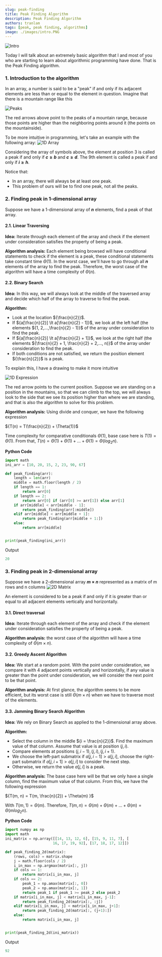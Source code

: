 ```yaml
---
slug: peak-finding
title: Peak Finding Algorithm
description: Peak Finding Algorithm
authors: tranlam
tags: [peak, peak finding, algorithms]
image: ./images/intro.PNG
---
```


![Intro](./images/intro.PNG)

Today I will talk about an extremely basic algorithm that I and most of you who are starting to learn about algorithmic programming have done. That is the Peak Finding algorithm.

<!--truncate-->

### 1. Introduction to the algorithm

In an array, a number is said to be a "peak" if and only if its adjacent elements are less than or equal to the element in question. Imagine that there is a mountain range like this

![Peaks](./images/peaks.PNG)

The red arrows above point to the peaks of a mountain range, because those points are higher than the neighboring points around it (the points on the mountainside).

To be more intuitive in programming, let's take an example with the following array:
![1D Array](./images/1Darr.PNG)

Considering the array of symbols above, the element at position 3 is called a peak if and only if **${c \ge b}$** and **${c \ge d}$**. The 9th element is called a peak if and only if **${i \ge h}$**.

Notice that:

- In an array, there will always be at least one peak.
- This problem of ours will be to find one peak, not all the peaks.

### 2. Finding peak in 1-dimensional array

Suppose we have a 1-dimensional array of **${n}$** elements, find a peak of that array.

#### 2.1. Linear Traversing

**Idea:** Iterate through each element of the array and check if the element under consideration satisfies the property of being a peak.

**Algorithm analysis:** Each element being browsed will have conditional statements to check if the element is a peak, these conditional statements take constant time ${\Theta(1)}$. In the worst case, we'll have to go through all **${n}$** elements of the array to find the peak. Therefore, the worst case of the algorithm will have a time complexity of ${\Theta(n)}$.

#### 2.2. Binary Search

**Idea:** In this way, we will always look at the middle of the traversed array and decide which half of the array to traverse to find the peak.

**Algorithm:**

- Look at the location ${\frac{n}{2}}$.
- If ${a[\frac{n}{2}] \lt a[\frac{n}{2} - 1]}$, we look at the left half (the elements ${1, 2,...,\frac{n}{2} - 1)}$ of the array under consideration to find the peak.
- If ${a[\frac{n}{2}] \lt a[\frac{n}{2} + 1]}$, we look at the right half (the elements ${\frac{n}{2} + 1, \frac{n}{2} + 2,..., n)}$ of the array under consideration to find the peak.
- If both conditions are not satisfied, we return the position element ${\frac{n}{2}}$ is a peak.

To explain this, I have a drawing to make it more intuitive

![1D Expression](./images/1Dexp.PNG)

The red arrow points to the current position. Suppose we are standing on a position in the mountains, so that we can climb to the top, we will always look to the side that we see its position higher than where we are standing, and that is also the algorithm to solve for this problem.

**Algorithm analysis:** Using divide and conquer, we have the following expression

<p style={{textAlign: "center"}}>

${T(n) = T(\frac{n}{2}) + \Theta(1)}$

</p>

Time complexity for comparative conditionals ${\Theta(1)}$, base case here is ${T(1) = \Theta(1)}$.
From that, ${T(n) = \Theta(1) + \Theta(1) +...+ \Theta(1) = \Theta(log{_2}{n})}$.

**Python Code**

```python
import math
ini_arr = [10, 20, 15, 2, 23, 90, 67]

def peak_finding(arr):
    length = len(arr)
    middle = math.floor(length / 2)
    if length == 1:
        return arr[0]
    if length == 2:
        return arr[0] if (arr[0] >= arr[1]) else arr[1]
    if arr[middle] < arr[middle - 1]:
        return peak_finding(arr[:middle])
    elif arr[middle] < arr[middle + 1]:
        return peak_finding(arr[middle + 1:])
    else:
        return arr[middle]


print(peak_finding(ini_arr))
```

Output

```python
20
```

### 3. Finding peak in 2-dimensional array

Suppose we have a 2-dimensional array **${m \times n}$** represented as a matrix of m rows and n columns
![2D Matrix](./images/2Dmat.PNG)

An element is considered to be a peak if and only if it is greater than or equal to all adjacent elements vertically and horizontally.

#### 3.1. Direct traversal

**Idea:** Iterate through each element of the array and check if the element under consideration satisfies the property of being a peak.

**Algorithm analysis:** the worst case of the algorithm will have a time complexity of ${\Theta(m \times n)}$.

#### 3.2. Greedy Ascent Algorithm

**Idea:** We start at a random point. With the point under consideration, we compare it with 4 adjacent points vertically and horizontally, if any value is greater than the point under consideration, we will consider the next point to be that point.

**Algorithm analysis:** At first glance, the algorithm seems to be more efficient, but its worst case is still ${\Theta(m \times n)}$ when we have to traverse most of the elements.

#### 3.3. Jamming Binary Search Algorithm

**Idea:** We rely on Binary Search as applied to the 1-dimensional array above.

**Algorithm:**

- Select the column in the middle ${i = \frac{n}{2}}$. Find the maximum value of that column. Assume that value is at position ${(j, i)}$.
- Compare elements at positions ${(j, i - 1), (j, i), (j, i + 1)}$.
- We choose the left-part submatrix if ${a[j, i - 1] \gt a[j, i]}$, choose the right-part submatrix if ${a[j, i + 1] \gt a[j, i]}$ to consider the next step.
- Otherwise, we return the value ${a[j, i]}$ is a peak.

**Algorithm analysis:** The base case here will be that we only have a single column, find the maximum value of that column. From this, we have the following expression

<p style={{textAlign: "center"}}>

${T(m, n) = T(m, \frac{n}{2}) + \Theta(m) }$

</p>

With ${T(m, 1) = \Theta(m)}$.
Therefore, ${T(m, n) = \Theta(m) + \Theta(m) +...+ \Theta(m) = \Theta(mlog{_2}{n})}$.

**Python Code**

```python
import numpy as np
import math
ini_matrix = np.array([[14, 13, 12, 6], [15, 9, 11, 7], [
                      16, 17, 19, 92], [17, 18, 17, 12]])

def peak_finding_2d(matrix):
    (rows, cols) = matrix.shape
    j = math.floor(cols / 2)
    i_in_max = np.argmax(matrix[:, j])
    if cols == 1:
        return matrix[i_in_max, j]
    if cols == 2:
        peak_1 = np.amax(matrix[:, 0])
        peak_2 = np.amax(matrix[:, 1])
        return peak_1 if peak_1 >= peak_2 else peak_2
    if matrix[i_in_max, j] < matrix[i_in_max, j-1]:
        return peak_finding_2d(matrix[:, :j])
    elif matrix[i_in_max, j] < matrix[i_in_max, j+1]:
        return peak_finding_2d(matrix[:, (j+1):])
    else:
        return matrix[i_in_max, j]


print(peak_finding_2d(ini_matrix))
```

Output

```python
92
```
